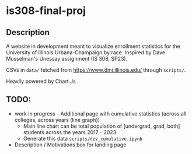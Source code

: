 # is308-final-proj
## Description
A website in development meant to visualize enrollment statistics for the University of Illinois Urbana-Champaign by race. Inspired by Dave Musselman's Unessay assignment (IS 308, SP23).

CSVs in `data/` fetched from https://www.dmi.illinois.edu/ through `scripts/`.

Heavily powered by Chart.Js
## TODO:
-  work in progress - Additional page with cumulative statistics (across all colleges, across years (line graph))
    - Main line chart can be total population of [undergrad, grad, both] students across the years 2017 - 2023
    - Generate this data `scripts/dev_cumulative.ipynb`
- Description / Motivations box for landing page 